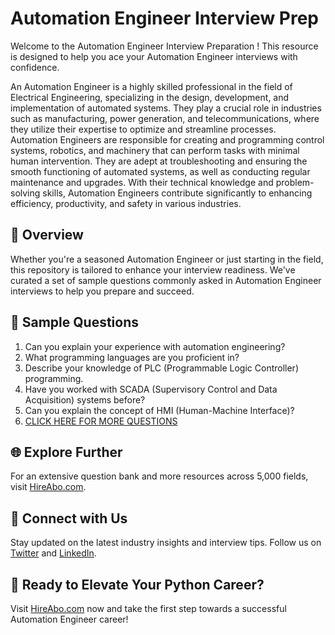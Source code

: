 # Automation Engineer Interview Prep

Welcome to the Automation Engineer Interview Preparation ! This resource is designed to help you ace your Automation Engineer interviews with confidence.

An Automation Engineer is a highly skilled professional in the field of Electrical Engineering, specializing in the design, development, and implementation of automated systems. They play a crucial role in industries such as manufacturing, power generation, and telecommunications, where they utilize their expertise to optimize and streamline processes. Automation Engineers are responsible for creating and programming control systems, robotics, and machinery that can perform tasks with minimal human intervention. They are adept at troubleshooting and ensuring the smooth functioning of automated systems, as well as conducting regular maintenance and upgrades. With their technical knowledge and problem-solving skills, Automation Engineers contribute significantly to enhancing efficiency, productivity, and safety in various industries.

## 🚀 Overview

Whether you're a seasoned Automation Engineer or just starting in the field, this repository is tailored to enhance your interview readiness. We've curated a set of sample questions commonly asked in Automation Engineer interviews to help you prepare and succeed.

## 📝 Sample Questions

1. Can you explain your experience with automation engineering?
2. What programming languages are you proficient in?
3. Describe your knowledge of PLC (Programmable Logic Controller) programming.
4. Have you worked with SCADA (Supervisory Control and Data Acquisition) systems before?
5. Can you explain the concept of HMI (Human-Machine Interface)?
6. [CLICK HERE FOR MORE QUESTIONS](https://hireabo.com/job/3_2_15/Automation%20Engineer)

## 🌐 Explore Further

For an extensive question bank and more resources across 5,000 fields, visit [HireAbo.com](https://www.hireabo.com).

## 📱 Connect with Us

Stay updated on the latest industry insights and interview tips. Follow us on [Twitter](https://twitter.com/hireabo) and [LinkedIn](https://www.linkedin.com/in/hire-abo-3609972a8/).

## 🚀 Ready to Elevate Your Python Career?

Visit [HireAbo.com](https://www.hireabo.com) now and take the first step towards a successful Automation Engineer career!